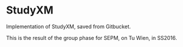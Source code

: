 # StudyXM

Implementation of StudyXM, saved from Gitbucket.

This is the result of the group phase for SEPM, on Tu Wien, in SS2016.
